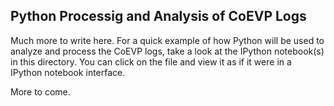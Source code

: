 Python Processig and Analysis of CoEVP Logs
---

Much more to write here. For a quick example of how Python will be used to
analyze and process the CoEVP logs, take a look at the IPython notebook(s)
in this directory. You can click on the file and view it as if it were in a
IPython notebook interface.

More to come.
